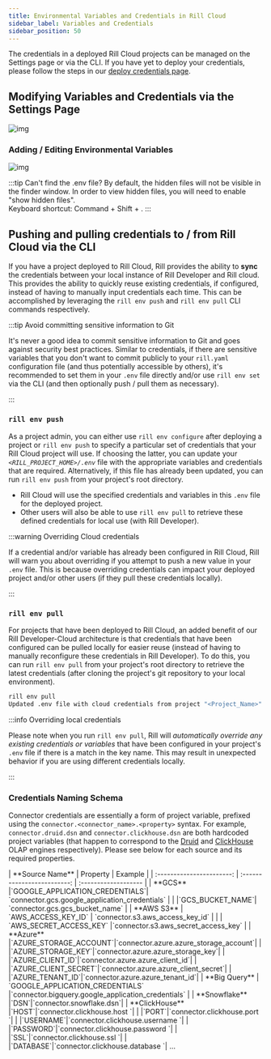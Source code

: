 ```yaml
---
title: Environmental Variables and Credentials in Rill Cloud
sidebar_label: Variables and Credentials 
sidebar_position: 50
---
```


The credentials in a deployed Rill Cloud projects can be managed on the Settings page or via the CLI. If you have yet to deploy your credentials, please follow the steps in our [deploy credentials page](/deploy/deploy-credentials#configure-environmental-variables-and-credentials-on-rill-cloud). 

## Modifying Variables and Credentials via the Settings Page

![img](/img/tutorials/admin/env-var-ui.png)

### Adding / Editing Environmental Variables
![img](/img/manage/var-and-creds/add-variable.png)

:::tip Can't find the .env file?
By default, the hidden files will not be visible in the finder window. In order to view hidden files, you will need to enable "show hidden files".  
Keyboard shortcut: Command + Shift + .
:::

## Pushing and pulling credentials to / from Rill Cloud via the CLI

If you have a project deployed to Rill Cloud, Rill provides the ability to **sync** the credentials between your local instance of Rill Developer and Rill cloud. This provides the ability to quickly reuse existing credentials, if configured, instead of having to manually input credentials each time. This can be accomplished by leveraging the `rill env push` and `rill env pull` CLI commands respectively.

:::tip Avoid committing sensitive information to Git

It's never a good idea to commit sensitive information to Git and goes against security best practices. Similar to credentials, if there are sensitive variables that you don't want to commit publicly to your `rill.yaml` configuration file (and thus potentially accessible by others), it's recommended to set them in your `.env` file directly and/or use `rill env set` via the CLI (and then optionally push / pull them as necessary).

:::

### `rill env push`

As a project admin, you can either use `rill env configure` after deploying a project or `rill env push` to specify a particular set of credentials that your Rill Cloud project will use. If choosing the latter, you can update your *`<RILL_PROJECT_HOME>/.env`* file with the appropriate variables and credentials that are required. Alternatively, if this file has already been updated, you can run `rill env push` from your project's root directory.
- Rill Cloud will use the specified credentials and variables in this `.env` file for the deployed project.
- Other users will also be able to use `rill env pull` to retrieve these defined credentials for local use (with Rill Developer).

:::warning Overriding Cloud credentials

If a credential and/or variable has already been configured in Rill Cloud, Rill will warn you about overriding if you attempt to push a new value in your `.env` file. This is because overriding credentials can impact your deployed project and/or other users (if they pull these credentials locally).

:::

### `rill env pull`

For projects that have been deployed to Rill Cloud, an added benefit of our Rill Developer-Cloud architecture is that credentials that have been configured can be pulled locally for easier reuse (instead of having to manually reconfigure these credentials in Rill Developer). To do this, you can run `rill env pull` from your project's root directory to retrieve the latest credentials (after cloning the project's git repository to your local environment).

```bash
rill env pull
Updated .env file with cloud credentials from project "<Project_Name>".
```

:::info Overriding local credentials

Please note when you run `rill env pull`, Rill will *automatically override any existing credentials or variables* that have been configured in your project's `.env` file if there is a match in the key name. This may result in unexpected behavior if you are using different credentials locally.

:::

### Credentials Naming Schema 

Connector credentials are essentially a form of project variable, prefixed using the `connector.<connector_name>.<property>` syntax. For example, `connector.druid.dsn` and `connector.clickhouse.dsn` are both hardcoded project variables (that happen to correspond to the [Druid](/reference/olap-engines/druid.md) and [ClickHouse](/reference/olap-engines/clickhouse.md) OLAP engines respectively). Please see below for each source and its required properties. 


<div
    style={{
    width: '100%',
    margin: 'auto',
    padding: '20px',
    textAlign: 'center', 
    display: 'flex', 
    justifyContent: 'center',
    alignItems: 'center'
    }}
>
|           **Source Name**   |        Property             |      Example         |
| :-----------------------: | :-------------------------:  | :------------------- |
|       **GCS**                |`GOOGLE_APPLICATION_CREDENTIALS`| `connector.gcs.google_application_credentials` |
|                          |`GCS_BUCKET_NAME`| `connector.gcs.gcs_bucket_name` |
| **AWS S3**                  | `AWS_ACCESS_KEY_ID`         | `connector.s3.aws_access_key_id` |
|                          | `AWS_SECRET_ACCESS_KEY`     |`connector.s3.aws_secret_access_key` |
|       **Azure**              |`AZURE_STORAGE_ACCOUNT`|`connector.azure.azure_storage_account`|
|                          |`AZURE_STORAGE_KEY`|`connector.azure.azure_storage_key`|
|                          |`AZURE_CLIENT_ID`|`connector.azure.azure_client_id`|
|                          |`AZURE_CLIENT_SECRET`|`connector.azure.azure_client_secret`|
|                          |`AZURE_TENANT_ID`|`connector.azure.azure_tenant_id`|
| **Big Query**               | `GOOGLE_APPLICATION_CREDENTIALS` |`connector.bigquery.google_application_credentials` |
|     **Snowflake**            |`DSN`|`connector.snowflake.dsn`|
|     **ClickHouse**           |`HOST`|`connector.clickhouse.host `|
|                          |`PORT`|`connector.clickhouse.port `|
|                          |`USERNAME`|`connector.clickhouse.username `|
|                          |`PASSWORD`|`connector.clickhouse.password `|
|                          |`SSL`|`connector.clickhouse.ssl `|
|                          |`DATABASE`|`connector.clickhouse.database `|
...

</div>